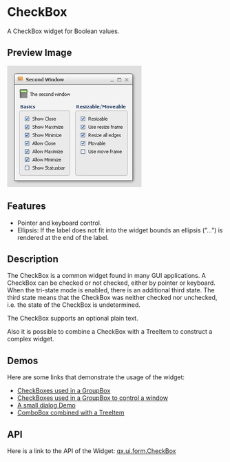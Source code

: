 # CheckBox

A CheckBox widget for Boolean values.

## Preview Image

![CheckBox](checkbox.png)

## Features

- Pointer and keyboard control.
- Ellipsis: If the label does not fit into the widget bounds an ellipsis (”...”)
  is rendered at the end of the label.

## Description

The CheckBox is a common widget found in many GUI applications. A CheckBox can
be checked or not checked, either by pointer or keyboard. When the tri-state
mode is enabled, there is an additional third state. The third state means that
the CheckBox was neither checked nor unchecked, i.e. the state of the CheckBox
is undetermined.

The CheckBox supports an optional plain text.

Also it is possible to combine a CheckBox with a TreeItem to construct a complex
widget.

## Demos

Here are some links that demonstrate the usage of the widget:

- [CheckBoxes used in a GroupBox](apps://demobrowser/#widget~GroupBox.html)
- [CheckBoxes used in a GroupBox to control a window](apps://demobrowser/#widget~Window.html)
- [A small dialog Demo](apps://demobrowser/#showcase~Dialog.html)
- [ComboBox combined with a TreeItem](apps://demobrowser/#widget~Tree_Columns.html)

## API

Here is a link to the API of the Widget:
[qx.ui.form.CheckBox](apps://apiviewer/#qx.ui.form.CheckBox)
